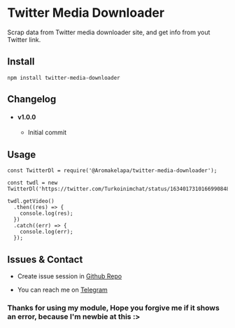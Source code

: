 # Twitter Media Downloader
Scrap data from Twitter media downloader site, and get info from yout Twitter link.

## Install
```
npm install twitter-media-downloader
```

## Changelog
- #### v1.0.0
  - Initial commit

## Usage
```
const TwitterDl = require('@Aromakelapa/twitter-media-downloader');

const twdl = new TwitterDl('https://twitter.com/Turkoinimchat/status/1634017310166990848/video/1');

twdl.getVideo()
  .then((res) => {
    console.log(res);
  })
  .catch((err) => {
    console.log(err);
  });
```

## Issues & Contact
- Create issue session in [Github Repo](https://github.com/Aromakelapa/twitter-media-downloader/issues)

- You can reach me on [Telegram](https://t.me/Aromakelapa)

### Thanks for using my module, Hope you forgive me if it shows an error, because I'm newbie at this :>
